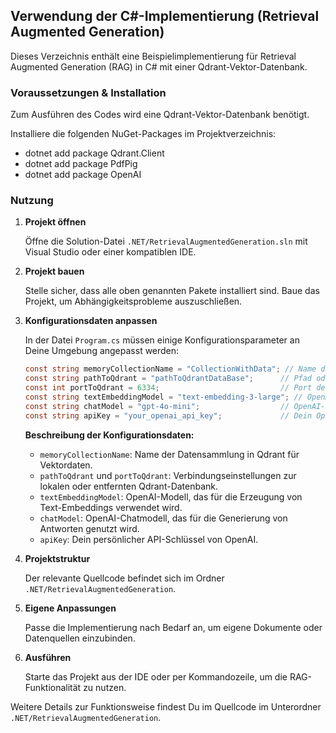## Verwendung der C#-Implementierung (Retrieval Augmented Generation)

Dieses Verzeichnis enthält eine Beispielimplementierung für Retrieval Augmented Generation (RAG) in C# mit einer Qdrant-Vektor-Datenbank.

### Voraussetzungen & Installation

Zum Ausführen des Codes wird eine Qdrant-Vektor-Datenbank benötigt.

Installiere die folgenden NuGet-Packages im Projektverzeichnis:

- dotnet add package Qdrant.Client
- dotnet add package PdfPig
- dotnet add package OpenAI

### Nutzung

1. **Projekt öffnen**

   Öffne die Solution-Datei `.NET/RetrievalAugmentedGeneration.sln` mit Visual Studio oder einer kompatiblen IDE.

2. **Projekt bauen**

   Stelle sicher, dass alle oben genannten Pakete installiert sind. Baue das Projekt, um Abhängigkeitsprobleme auszuschließen.

3. **Konfigurationsdaten anpassen**

   In der Datei `Program.cs` müssen einige Konfigurationsparameter an Deine Umgebung angepasst werden:
   ```csharp
   const string memoryCollectionName = "CollectionWithData"; // Name der Collection in Qdrant
   const string pathToQdrant = "pathToQdrantDataBase";      // Pfad oder Adresse zur Qdrant-Datenbank
   const int portToQdrant = 6334;                           // Port der Qdrant-Datenbank
   const string textEmbeddingModel = "text-embedding-3-large"; // OpenAI-Model für Embeddings
   const string chatModel = "gpt-4o-mini";                  // OpenAI-Chatmodell für Antworten
   const string apiKey = "your_openai_api_key";             // Dein OpenAI API-Key
   ```
   **Beschreibung der Konfigurationsdaten:**
   - `memoryCollectionName`: Name der Datensammlung in Qdrant für Vektordaten.
   - `pathToQdrant` und `portToQdrant`: Verbindungseinstellungen zur lokalen oder entfernten Qdrant-Datenbank.
   - `textEmbeddingModel`: OpenAI-Modell, das für die Erzeugung von Text-Embeddings verwendet wird.
   - `chatModel`: OpenAI-Chatmodell, das für die Generierung von Antworten genutzt wird.
   - `apiKey`: Dein persönlicher API-Schlüssel von OpenAI.

4. **Projektstruktur**

   Der relevante Quellcode befindet sich im Ordner `.NET/RetrievalAugmentedGeneration`.

5. **Eigene Anpassungen**

   Passe die Implementierung nach Bedarf an, um eigene Dokumente oder Datenquellen einzubinden.

6. **Ausführen**

   Starte das Projekt aus der IDE oder per Kommandozeile, um die RAG-Funktionalität zu nutzen.

Weitere Details zur Funktionsweise findest Du im Quellcode im Unterordner `.NET/RetrievalAugmentedGeneration`.
